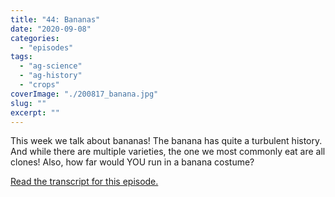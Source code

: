 ```yaml
---
title: "44: Bananas"
date: "2020-09-08"
categories: 
  - "episodes"
tags: 
  - "ag-science"
  - "ag-history"
  - "crops"
coverImage: "./200817_banana.jpg"
slug: ""
excerpt: ""
---
```


This week we talk about bananas! The banana has quite a turbulent history. And while there are multiple varieties, the one we most commonly eat are all clones! Also, how far would YOU run in a banana costume?

[Read the transcript for this episode.](https://www.onetogrowonpod.com/44-bananas-transcript/)
